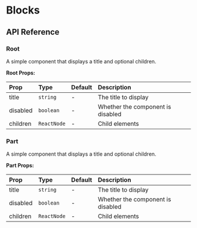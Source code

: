 # Blocks

[//]: types.ts '<-- Autogenerated By (do not edit the following markdown directly)'

## API Reference

### Root

A simple component that displays a title and optional children.

**Root Props:**

| Prop           | Type             | Default | Description                         |
| :------------- | :--------------- | :------ | :---------------------------------- |
| title          | `string`         | -       | The title to display                |
| disabled       | `boolean`        | -       | Whether the component is disabled   |
| children       | `ReactNode`      | -       | Child elements                      |

### Part

A simple component that displays a title and optional children.

**Part Props:**

| Prop           | Type             | Default | Description                         |
| :------------- | :--------------- | :------ | :---------------------------------- |
| title          | `string`         | -       | The title to display                |
| disabled       | `boolean`        | -       | Whether the component is disabled   |
| children       | `ReactNode`      | -       | Child elements                      |
